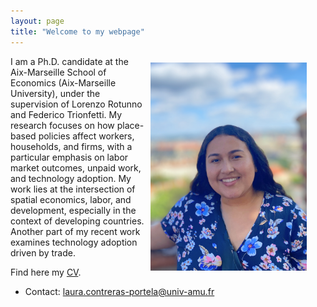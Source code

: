 ```yaml
---
layout: page
title: "Welcome to my webpage"
---
```


<img class="img-responsive" style="float: right; margin: 10px 30px 20px 10px;" src="photo.jpg" width="250" alt="Your Photo">
<p align="left">
        I am a Ph.D. candidate at the Aix-Marseille School of Economics (Aix-Marseille University), under the supervision of Lorenzo Rotunno and Federico Trionfetti. 
        My research focuses on how place-based policies affect workers, households, and firms, with a particular emphasis on labor market outcomes, unpaid work, and 
        technology adoption. My work lies at the intersection of spatial economics, labor, and development, especially in the context of developing countries. 
        Another part of my recent work examines technology adoption driven by trade.
</p>

Find here my [CV](https://lauradcontreras.github.io/contreras_CV.pdf).

- Contact: [laura.contreras-portela@univ-amu.fr](mailto:laura.contreras-portela@univ-amu.fr)
